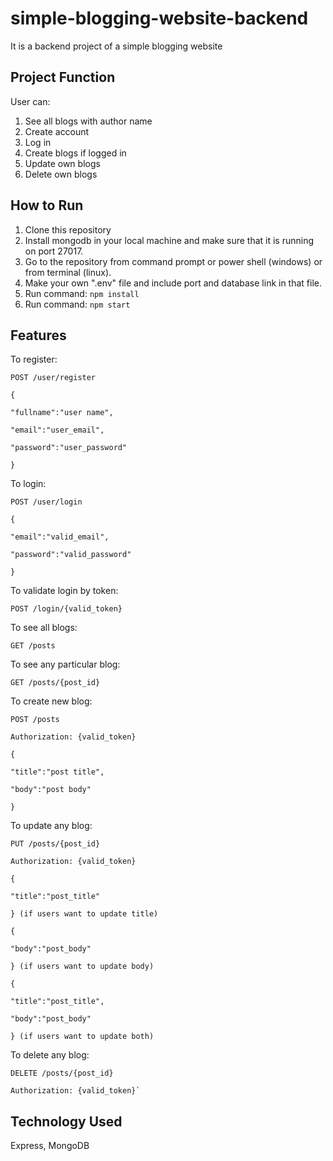 # simple-blogging-website-backend

It is a backend project of a simple blogging website

## Project Function
User can:
1. See all blogs with author name
2. Create account
3. Log in
4. Create blogs if logged in
5. Update own blogs
6. Delete own blogs

## How to Run
1. Clone this repository
2. Install mongodb in your local machine and make sure that it is running on port 27017.
3. Go to the repository from command prompt or power shell (windows) or from terminal (linux).
4. Make your own ".env" file and include port and database link in that file.
5. Run command: `npm install`
6. Run command: `npm start`

## Features
To register: 

    POST /user/register 

    {

    "fullname":"user name", 

    "email":"user_email", 

    "password":"user_password"

    }

To login: 

    POST /user/login

    {

    "email":"valid_email",

    "password":"valid_password"

    }

To validate login by token: 

    POST /login/{valid_token}

To see all blogs: 

    GET /posts

To see any particular blog: 
    
    GET /posts/{post_id}

To create new blog: 

    POST /posts

    Authorization: {valid_token}

    {

    "title":"post title", 

    "body":"post body"

    }

To update any blog: 
  
    PUT /posts/{post_id}

    Authorization: {valid_token}

    {

    "title":"post_title"

    } (if users want to update title)

    {

    "body":"post_body"

    } (if users want to update body)

    {

    "title":"post_title",

    "body":"post_body"

    } (if users want to update both)
   
To delete any blog: 

    DELETE /posts/{post_id}

    Authorization: {valid_token}`
  
## Technology Used
Express, MongoDB 
